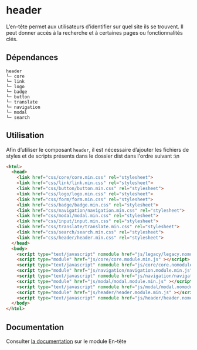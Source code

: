 # header

L’en-tête permet aux utilisateurs d’identifier sur quel site ils se trouvent. Il peut donner accès à la recherche et à certaines pages ou fonctionnalités clés.

## Dépendances
```shell
header
└─ core
└─ link
└─ logo
└─ badge
└─ button
└─ translate
└─ navigation
└─ modal
└─ search
```

## Utilisation
Afin d’utiliser le composant `header`, il est nécessaire d’ajouter les fichiers de styles et de scripts présents dans le dossier dist dans l'ordre suivant :\n
```html
<html>
  <head>
    <link href="css/core/core.min.css" rel="stylesheet">
    <link href="css/link/link.min.css" rel="stylesheet">
    <link href="css/button/button.min.css" rel="stylesheet">
    <link href="css/logo/logo.min.css" rel="stylesheet">
    <link href="css/form/form.min.css" rel="stylesheet">
    <link href="css/badge/badge.min.css" rel="stylesheet">
    <link href="css/navigation/navigation.min.css" rel="stylesheet">
    <link href="css/modal/modal.min.css" rel="stylesheet">
    <link href="css/input/input.min.css" rel="stylesheet">
    <link href="css/translate/translate.min.css" rel="stylesheet">
    <link href="css/search/search.min.css" rel="stylesheet">
    <link href="css/header/header.min.css" rel="stylesheet">
  </head>
  <body>
    <script type="text/javascript" nomodule href="js/legacy/legacy.nomodule.min.js" ></script>
    <script type="module" href="js/core/core.module.min.js" ></script>
    <script type="text/javascript" nomodule href="js/core/core.nomodule.min.js" ></script>
    <script type="module" href="js/navigation/navigation.module.min.js" ></script>
    <script type="text/javascript" nomodule href="js/navigation/navigation.nomodule.min.js" ></script>
    <script type="module" href="js/modal/modal.module.min.js" ></script>
    <script type="text/javascript" nomodule href="js/modal/modal.nomodule.min.js" ></script>
    <script type="module" href="js/header/header.module.min.js" ></script>
    <script type="text/javascript" nomodule href="js/header/header.nomodule.min.js" ></script>
  </body>
</html>
```

## Documentation

Consulter [la documentation](https://www.systeme-de-design.gouv.fr/elements-d-interface/composants/en-tete) sur le module En-tête
